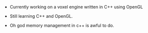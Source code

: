 - Currently working on a voxel engine written in C++ using OpenGL
- Still learning C++ and OpenGL.

- Oh god memory management in c++ is awful to do.

